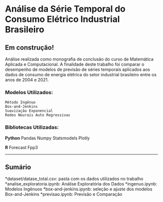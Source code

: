 # Análise da Série Temporal do Consumo Elétrico Industrial Brasileiro

## Em construção!
Análise realizada como monografia de conclusão do curso de Matemática Aplicada e Computacional. A finalidade deste trabalho foi comparar o desempenho de modelos de previsão de séries temporais aplicados aos dados de consumo de energia elétrica do setor industrial brasileiro entre os anos de 2004 e 2021.

### Modelos Utilizados:
    Método Ingênuo
    Box-and-Jenkins
    Suavização Exponencial
    Redes Neurais Auto Regressivas

### Bibliotecas Utilizadas:

   **Python**
        Pandas
        Numpy
        Statsmodels
        Plotly

   **R**
        Forecast
        Fpp3


_____

## Sumário
   *dataset/datase_total.csv: pasta com os dados utilizados no trabalho
   *analise_exploratoria.ipynb: Análise Exploratória dos Dados
   *ingenuo.ipynb: Modelos Ingênuos
   *box-and-jenkins.ipynb: seleção e ajuste dos modelos Box-and-Jenkins
   *previsao.ipynb: Previsão e Comparação

